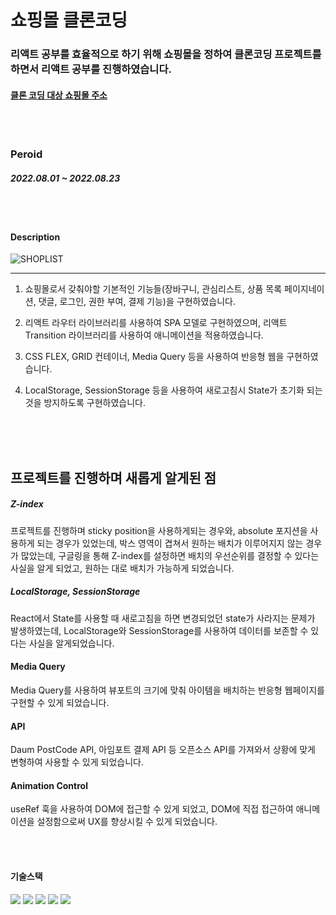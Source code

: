 # 쇼핑몰 클론코딩

### 리액트 공부를 효율적으로 하기 위해 쇼핑몰을 정하여 클론코딩 프로젝트를 하면서 리액트 공부를 진행하였습니다.

#### [클론 코딩 대상 쇼핑몰 주소](https://cabeza.co.kr/index.html)

<br />
<br />


### Peroid

##### 2022.08.01 ~ 2022.08.23

<br />
<br />


#### Description


![SHOPLIST](https://user-images.githubusercontent.com/62687875/186170498-d0c4ceff-79ac-4522-9531-5791c96c8968.PNG)

<hr />

1. 쇼핑몰로서 갖춰야할 기본적인 기능들(장바구니, 관심리스트, 상품 목록 페이지네이션, 댓글, 로그인, 권한 부여, 결제 기능)을 구현하였습니다.

2. 리액트 라우터 라이브러리를 사용하여 SPA 모델로 구현하였으며, 리액트 Transition 라이브러리를 사용하여 애니메이션을 적용하였습니다.

3. CSS FLEX, GRID 컨테이너, Media Query 등을 사용하여 반응형 웹을 구현하였습니다.

4. LocalStorage, SessionStorage 등을 사용하여 새로고침시 State가 초기화 되는 것을 방지하도록 구현하였습니다.






<br />
<br />
<br />


## 프로젝트를 진행하며 새롭게 알게된 점


##### Z-index

프로젝트를 진행하며 sticky position을 사용하게되는 경우와, absolute 포지션을 사용하게 되는 경우가 있었는데, 박스 영역이 겹쳐서 원하는 배치가 이루어지지 않는 경우가 많았는데, 구글링을 통해 Z-index를 설정하면 배치의 우선순위를 결정할 수 있다는 사실을 알게 되었고, 원하는 대로 배치가 가능하게 되었습니다.


##### LocalStorage, SessionStorage

React에서 State를 사용할 때 새로고침을 하면 변경되었던 state가 사라지는 문제가 발생하였는데, LocalStorage와 SessionStorage를 사용하여 데이터를 보존할 수 있다는 사실을 알게되었습니다.

#### Media Query

Media Query를 사용하여 뷰포트의 크기에 맞춰 아이템을 배치하는 반응형 웹페이지를 구현할 수 있게 되었습니다. 


#### API

Daum PostCode API, 아임포트 결제 API 등 오픈소스 API를 가져와서 상황에 맞게 변형하여 사용할 수 있게 되었습니다.


#### Animation Control


useRef 훅을 사용하여 DOM에 접근할 수 있게 되었고, DOM에 직접 접근하여 애니메이션을 설정함으로써 UX를 향상시킬 수 있게 되었습니다.

<br />
<br />

#### 기술스택

<img src="https://img.shields.io/badge/Firebase-FFCA28?style=flat-square&logo=firebase&logoColor=white"/> <img src="https://img.shields.io/badge/React-61DAFB?style=flat-square&logo=React&logoColor=white"/> <img src="https://img.shields.io/badge/JavaScript-RGBA27?style=flat-square&logo=javascript&logoColor=white"/> <img src="https://img.shields.io/badge/HTML5-BBBA27?style=flat-square&logo=html5&logoColor=white"/> <img src="https://img.shields.io/badge/CSS3-TTAA28?style=flat-square&logo=CSS3&logoColor=white"/>












